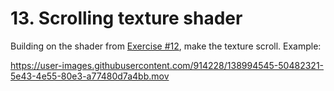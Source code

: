 # 13. Scrolling texture shader

Building on the shader from [Exercise #12](./12_Textured_plane.md), make the texture scroll. Example:

https://user-images.githubusercontent.com/914228/138994545-50482321-5e43-4e55-80e3-a77480d7a4bb.mov
